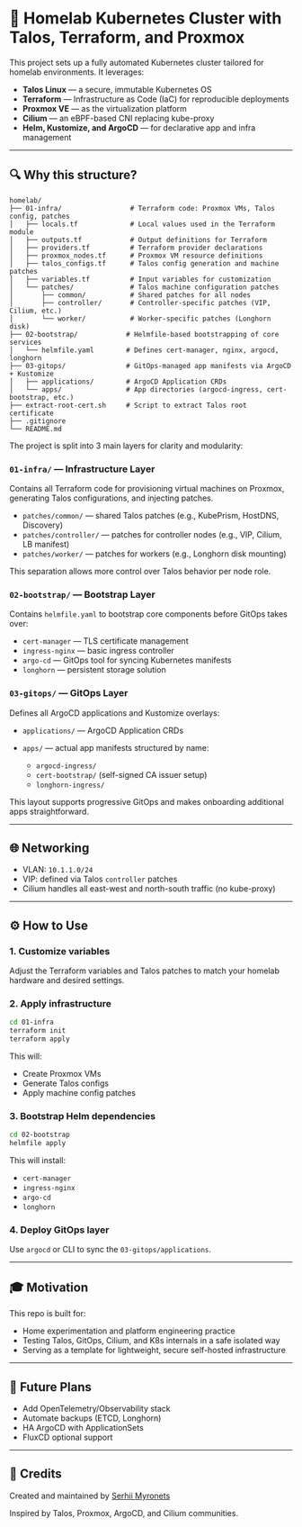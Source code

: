# 🏡 Homelab Kubernetes Cluster with Talos, Terraform, and Proxmox

This project sets up a fully automated Kubernetes cluster tailored for homelab environments. It leverages:

* **Talos Linux** — a secure, immutable Kubernetes OS
* **Terraform** — Infrastructure as Code (IaC) for reproducible deployments
* **Proxmox VE** — as the virtualization platform
* **Cilium** — an eBPF-based CNI replacing kube-proxy
* **Helm, Kustomize, and ArgoCD** — for declarative app and infra management

---

## 🔍 Why this structure?

```plaintext
homelab/
├── 01-infra/                 # Terraform code: Proxmox VMs, Talos config, patches
│   ├── locals.tf             # Local values used in the Terraform module
│   ├── outputs.tf            # Output definitions for Terraform
│   ├── providers.tf          # Terraform provider declarations
│   ├── proxmox_nodes.tf      # Proxmox VM resource definitions
│   ├── talos_configs.tf      # Talos config generation and machine patches
│   ├── variables.tf          # Input variables for customization
│   └── patches/              # Talos machine configuration patches
│       ├── common/           # Shared patches for all nodes
│       ├── controller/       # Controller-specific patches (VIP, Cilium, etc.)
│       └── worker/           # Worker-specific patches (Longhorn disk)
├── 02-bootstrap/            # Helmfile-based bootstrapping of core services
│   └── helmfile.yaml        # Defines cert-manager, nginx, argocd, longhorn
├── 03-gitops/               # GitOps-managed app manifests via ArgoCD + Kustomize
│   ├── applications/        # ArgoCD Application CRDs
│   └── apps/                # App directories (argocd-ingress, cert-bootstrap, etc.)
├── extract-root-cert.sh     # Script to extract Talos root certificate
├── .gitignore
└── README.md
```

The project is split into 3 main layers for clarity and modularity:

### `01-infra/` — Infrastructure Layer

Contains all Terraform code for provisioning virtual machines on Proxmox, generating Talos configurations, and injecting patches.

* `patches/common/` — shared Talos patches (e.g., KubePrism, HostDNS, Discovery)
* `patches/controller/` — patches for controller nodes (e.g., VIP, Cilium, LB manifest)
* `patches/worker/` — patches for workers (e.g., Longhorn disk mounting)

This separation allows more control over Talos behavior per node role.

### `02-bootstrap/` — Bootstrap Layer

Contains `helmfile.yaml` to bootstrap core components before GitOps takes over:

* `cert-manager` — TLS certificate management
* `ingress-nginx` — basic ingress controller
* `argo-cd` — GitOps tool for syncing Kubernetes manifests
* `longhorn` — persistent storage solution

### `03-gitops/` — GitOps Layer

Defines all ArgoCD applications and Kustomize overlays:

* `applications/` — ArgoCD Application CRDs
* `apps/` — actual app manifests structured by name:

    * `argocd-ingress/`
    * `cert-bootstrap/` (self-signed CA issuer setup)
    * `longhorn-ingress/`

This layout supports progressive GitOps and makes onboarding additional apps straightforward.

---

## 🌐 Networking

* VLAN: `10.1.1.0/24`
* VIP: defined via Talos `controller` patches
* Cilium handles all east-west and north-south traffic (no kube-proxy)

---

## ⚙️ How to Use

### 1. Customize variables

Adjust the Terraform variables and Talos patches to match your homelab hardware and desired settings.

### 2. Apply infrastructure

```bash
cd 01-infra
terraform init
terraform apply
```

This will:

* Create Proxmox VMs
* Generate Talos configs
* Apply machine config patches

### 3. Bootstrap Helm dependencies

```bash
cd 02-bootstrap
helmfile apply
```

This will install:

* `cert-manager`
* `ingress-nginx`
* `argo-cd`
* `longhorn`

### 4. Deploy GitOps layer

Use `argocd` or CLI to sync the `03-gitops/applications`.

---

## 🎓 Motivation

This repo is built for:

* Home experimentation and platform engineering practice
* Testing Talos, GitOps, Cilium, and K8s internals in a safe isolated way
* Serving as a template for lightweight, secure self-hosted infrastructure

---

## 📖 Future Plans

* Add OpenTelemetry/Observability stack
* Automate backups (ETCD, Longhorn)
* HA ArgoCD with ApplicationSets
* FluxCD optional support

---

## 🙏 Credits

Created and maintained by [Serhii Myronets](https://github.com/SerhiiMyronets)

Inspired by Talos, Proxmox, ArgoCD, and Cilium communities.
